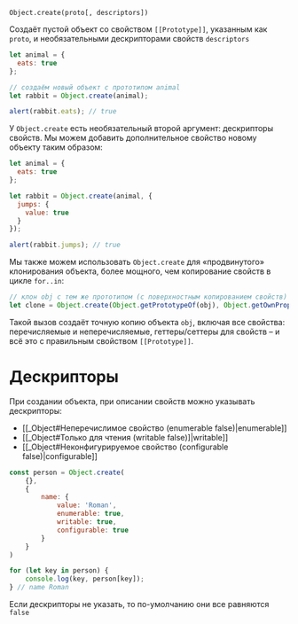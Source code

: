 `Object.create(proto[, descriptors])`

Создаёт пустой объект со свойством `[[Prototype]]`, указанным как `proto`, и необязательными дескрипторами свойств `descriptors`

```javascript
let animal = {
  eats: true
};

// создаём новый объект с прототипом animal
let rabbit = Object.create(animal);

alert(rabbit.eats); // true
```

У `Object.create` есть необязательный второй аргумент: дескрипторы свойств. Мы можем добавить дополнительное свойство новому объекту таким образом:

```javascript
let animal = {
  eats: true
};

let rabbit = Object.create(animal, {
  jumps: {
    value: true
  }
});

alert(rabbit.jumps); // true
```

Мы также можем использовать `Object.create` для «продвинутого» клонирования объекта, более мощного, чем копирование свойств в цикле `for..in`:

```javascript
// клон obj c тем же прототипом (с поверхностным копированием свойств)
let clone = Object.create(Object.getPrototypeOf(obj), Object.getOwnPropertyDescriptors(obj));
```

Такой вызов создаёт точную копию объекта `obj`, включая все свойства: перечисляемые и неперечисляемые, геттеры/сеттеры для свойств – и всё это с правильным свойством `[[Prototype]]`.

# Дескрипторы

При создании объекта, при описании свойств можно указывать дескрипторы:

- [[_Object#Неперечислимое свойство (enumerable false)|enumerable]]
- [[_Object#Только для чтения (writable false)]|writable]]
- [[_Object#Неконфигурируемое свойство (configurable false)|configurable]]

```js
const person = Object.create(
	{},
	{
		name: {
			value: 'Roman',
			enumerable: true,
			writable: true,
			configurable: true 
		}
	}
)

for (let key in person) {
	console.log(key, person[key]);
} // name Roman
```

Если дескрипторы не указать, то по-умолчанию они все равняются `false`

